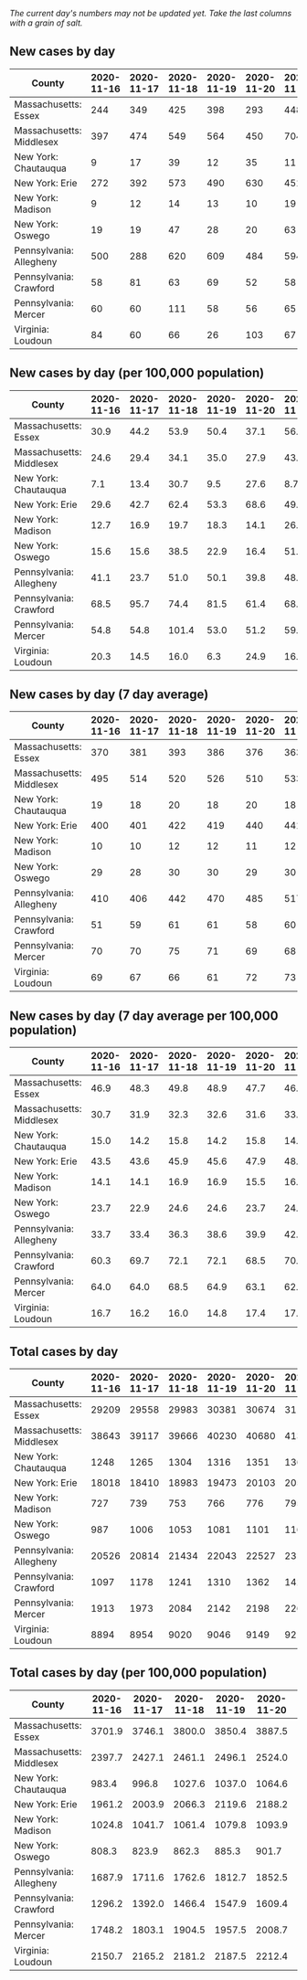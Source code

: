 _The current day's numbers may not be updated yet. Take the last columns with a grain of salt._
## New cases by day

| County | 2020-11-16 | 2020-11-17 | 2020-11-18 | 2020-11-19 | 2020-11-20 | 2020-11-21 | 2020-11-22 |
| --- | --- | --- | --- | --- | --- | --- | --- |
| Massachusetts: Essex | 244 | 349 | 425 | 398 | 293 | 448 |  |
| Massachusetts: Middlesex | 397 | 474 | 549 | 564 | 450 | 704 |  |
| New York: Chautauqua | 9 | 17 | 39 | 12 | 35 | 11 | 30 |
| New York: Erie | 272 | 392 | 573 | 490 | 630 | 451 | 521 |
| New York: Madison | 9 | 12 | 14 | 13 | 10 | 19 | 2 |
| New York: Oswego | 19 | 19 | 47 | 28 | 20 | 63 | 23 |
| Pennsylvania: Allegheny | 500 | 288 | 620 | 609 | 484 | 594 | 576 |
| Pennsylvania: Crawford | 58 | 81 | 63 | 69 | 52 | 58 | 50 |
| Pennsylvania: Mercer | 60 | 60 | 111 | 58 | 56 | 65 | 100 |
| Virginia: Loudoun | 84 | 60 | 66 | 26 | 103 | 67 | 49 |

## New cases by day (per 100,000 population)

| County | 2020-11-16 | 2020-11-17 | 2020-11-18 | 2020-11-19 | 2020-11-20 | 2020-11-21 | 2020-11-22 |
| --- | --- | --- | --- | --- | --- | --- | --- |
| Massachusetts: Essex | 30.9 | 44.2 | 53.9 | 50.4 | 37.1 | 56.8 |  |
| Massachusetts: Middlesex | 24.6 | 29.4 | 34.1 | 35.0 | 27.9 | 43.7 |  |
| New York: Chautauqua | 7.1 | 13.4 | 30.7 | 9.5 | 27.6 | 8.7 | 23.6 |
| New York: Erie | 29.6 | 42.7 | 62.4 | 53.3 | 68.6 | 49.1 | 56.7 |
| New York: Madison | 12.7 | 16.9 | 19.7 | 18.3 | 14.1 | 26.8 | 2.8 |
| New York: Oswego | 15.6 | 15.6 | 38.5 | 22.9 | 16.4 | 51.6 | 18.8 |
| Pennsylvania: Allegheny | 41.1 | 23.7 | 51.0 | 50.1 | 39.8 | 48.8 | 47.4 |
| Pennsylvania: Crawford | 68.5 | 95.7 | 74.4 | 81.5 | 61.4 | 68.5 | 59.1 |
| Pennsylvania: Mercer | 54.8 | 54.8 | 101.4 | 53.0 | 51.2 | 59.4 | 91.4 |
| Virginia: Loudoun | 20.3 | 14.5 | 16.0 | 6.3 | 24.9 | 16.2 | 11.8 |

## New cases by day (7 day average)

| County | 2020-11-16 | 2020-11-17 | 2020-11-18 | 2020-11-19 | 2020-11-20 | 2020-11-21 | 2020-11-22 |
| --- | --- | --- | --- | --- | --- | --- | --- |
| Massachusetts: Essex | 370 | 381 | 393 | 386 | 376 | 363 |  |
| Massachusetts: Middlesex | 495 | 514 | 520 | 526 | 510 | 533 |  |
| New York: Chautauqua | 19 | 18 | 20 | 18 | 20 | 18 | 22 |
| New York: Erie | 400 | 401 | 422 | 419 | 440 | 441 | 476 |
| New York: Madison | 10 | 10 | 12 | 12 | 11 | 12 | 11 |
| New York: Oswego | 29 | 28 | 30 | 30 | 29 | 30 | 31 |
| Pennsylvania: Allegheny | 410 | 406 | 442 | 470 | 485 | 517 | 524 |
| Pennsylvania: Crawford | 51 | 59 | 61 | 61 | 58 | 60 | 62 |
| Pennsylvania: Mercer | 70 | 70 | 75 | 71 | 69 | 68 | 73 |
| Virginia: Loudoun | 69 | 67 | 66 | 61 | 72 | 73 | 65 |

## New cases by day (7 day average per 100,000 population)

| County | 2020-11-16 | 2020-11-17 | 2020-11-18 | 2020-11-19 | 2020-11-20 | 2020-11-21 | 2020-11-22 |
| --- | --- | --- | --- | --- | --- | --- | --- |
| Massachusetts: Essex | 46.9 | 48.3 | 49.8 | 48.9 | 47.7 | 46.0 |  |
| Massachusetts: Middlesex | 30.7 | 31.9 | 32.3 | 32.6 | 31.6 | 33.1 |  |
| New York: Chautauqua | 15.0 | 14.2 | 15.8 | 14.2 | 15.8 | 14.2 | 17.3 |
| New York: Erie | 43.5 | 43.6 | 45.9 | 45.6 | 47.9 | 48.0 | 51.8 |
| New York: Madison | 14.1 | 14.1 | 16.9 | 16.9 | 15.5 | 16.9 | 15.5 |
| New York: Oswego | 23.7 | 22.9 | 24.6 | 24.6 | 23.7 | 24.6 | 25.4 |
| Pennsylvania: Allegheny | 33.7 | 33.4 | 36.3 | 38.6 | 39.9 | 42.5 | 43.1 |
| Pennsylvania: Crawford | 60.3 | 69.7 | 72.1 | 72.1 | 68.5 | 70.9 | 73.3 |
| Pennsylvania: Mercer | 64.0 | 64.0 | 68.5 | 64.9 | 63.1 | 62.1 | 66.7 |
| Virginia: Loudoun | 16.7 | 16.2 | 16.0 | 14.8 | 17.4 | 17.7 | 15.7 |

## Total cases by day

| County | 2020-11-16 | 2020-11-17 | 2020-11-18 | 2020-11-19 | 2020-11-20 | 2020-11-21 | 2020-11-22 |
| --- | --- | --- | --- | --- | --- | --- | --- |
| Massachusetts: Essex | 29209 | 29558 | 29983 | 30381 | 30674 | 31122 |  |
| Massachusetts: Middlesex | 38643 | 39117 | 39666 | 40230 | 40680 | 41384 |  |
| New York: Chautauqua | 1248 | 1265 | 1304 | 1316 | 1351 | 1362 | 1392 |
| New York: Erie | 18018 | 18410 | 18983 | 19473 | 20103 | 20554 | 21075 |
| New York: Madison | 727 | 739 | 753 | 766 | 776 | 795 | 797 |
| New York: Oswego | 987 | 1006 | 1053 | 1081 | 1101 | 1164 | 1187 |
| Pennsylvania: Allegheny | 20526 | 20814 | 21434 | 22043 | 22527 | 23121 | 23697 |
| Pennsylvania: Crawford | 1097 | 1178 | 1241 | 1310 | 1362 | 1420 | 1470 |
| Pennsylvania: Mercer | 1913 | 1973 | 2084 | 2142 | 2198 | 2263 | 2363 |
| Virginia: Loudoun | 8894 | 8954 | 9020 | 9046 | 9149 | 9216 | 9265 |

## Total cases by day (per 100,000 population)

| County | 2020-11-16 | 2020-11-17 | 2020-11-18 | 2020-11-19 | 2020-11-20 | 2020-11-21 | 2020-11-22 |
| --- | --- | --- | --- | --- | --- | --- | --- |
| Massachusetts: Essex | 3701.9 | 3746.1 | 3800.0 | 3850.4 | 3887.5 | 3944.3 |  |
| Massachusetts: Middlesex | 2397.7 | 2427.1 | 2461.1 | 2496.1 | 2524.0 | 2567.7 |  |
| New York: Chautauqua | 983.4 | 996.8 | 1027.6 | 1037.0 | 1064.6 | 1073.3 | 1096.9 |
| New York: Erie | 1961.2 | 2003.9 | 2066.3 | 2119.6 | 2188.2 | 2237.3 | 2294.0 |
| New York: Madison | 1024.8 | 1041.7 | 1061.4 | 1079.8 | 1093.9 | 1120.6 | 1123.5 |
| New York: Oswego | 808.3 | 823.9 | 862.3 | 885.3 | 901.7 | 953.2 | 972.1 |
| Pennsylvania: Allegheny | 1687.9 | 1711.6 | 1762.6 | 1812.7 | 1852.5 | 1901.3 | 1948.7 |
| Pennsylvania: Crawford | 1296.2 | 1392.0 | 1466.4 | 1547.9 | 1609.4 | 1677.9 | 1737.0 |
| Pennsylvania: Mercer | 1748.2 | 1803.1 | 1904.5 | 1957.5 | 2008.7 | 2068.1 | 2159.5 |
| Virginia: Loudoun | 2150.7 | 2165.2 | 2181.2 | 2187.5 | 2212.4 | 2228.6 | 2240.4 |
